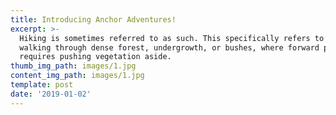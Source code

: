 ```yaml
---
title: Introducing Anchor Adventures!
excerpt: >-
  Hiking is sometimes referred to as such. This specifically refers to difficult
  walking through dense forest, undergrowth, or bushes, where forward progress
  requires pushing vegetation aside.
thumb_img_path: images/1.jpg
content_img_path: images/1.jpg
template: post
date: '2019-01-02'
---
```



